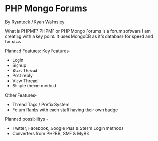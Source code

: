 PHP Mongo Forums
=============
By Ryanteck / Ryan Walmsley

What is PHPMF?
PHPMF or PHP Mongo Forums is a forum software I am creating with a key point. It uses MongoDB as it's database for speed and for size.

Planned Features:
Key Features- 
* Login
* Signup
* Start Thread
* Post reply
* View Thread
* Simple theme method

Other Features-
* Thread Tags / Prefix System
* Forum Ranks with each staff having their own badge
	
Planned possibilitys -
* Twitter, Facebook, Google Plus & Steam Login methods
* Converters from PHPBB, SMF & MyBB
	

